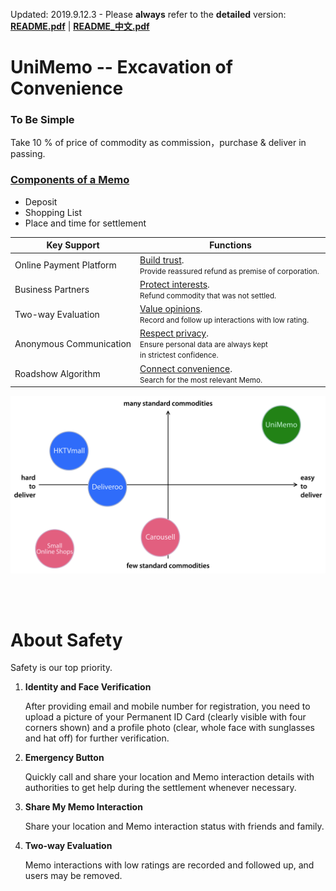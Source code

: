 Updated: 2019.9.12.3&nbsp;-&nbsp;Please <b>always</b> refer to the **detailed** version: **[README.pdf](https://github.com/xemexpress/UniMemo/blob/master/exported/README/README.pdf)** | **[README_中文.pdf](https://github.com/xemexpress/UniMemo/blob/master/exported/README/README_Chinese.pdf)**

# UniMemo -- Excavation of Convenience

### To Be Simple

Take 10 % of price of commodity as commission，purchase & deliver in passing.

### <u>Components of a Memo</u>

- Deposit
- Shopping List
- Place and time for settlement

| Key Support                       | Functions                                                    |
| --------------------------------- | ------------------------------------------------------------ |
| Online&nbsp;Payment&nbsp;Platform | <u>Build trust</u>.<div><small>Provide reassured refund as premise of corporation.</small></div> |
| Business&nbsp;Partners            | <u>Protect interests</u>.<div><small>Refund commodity that was not settled.</small></div> |
| Two-way&nbsp;Evaluation           | <u>Value opinions</u>.<div><small>Record and follow up interactions with low rating.</small></div> |
| Anonymous&nbsp;Communication      | <u>Respect privacy</u>.<div><small>Ensure personal data are always kept in&nbsp;strictest&nbsp;confidence.</small></div> |
| Roadshow&nbsp;Algorithm           | <u>Connect convenience</u>.<div><small>Search for the most relevant Memo.</small></div> |

![Positioning](https://raw.githubusercontent.com/xemexpress/UniMemo/master/exported/README/Positioning.jpg)

<br/><br/>

# About Safety

Safety is our top priority.

1. **Identity and Face Verification**

   After providing email and mobile number for registration, you need to upload a picture of your Permanent ID Card (clearly visible with four corners shown) and a profile photo (clear, whole face with sunglasses and hat off) for further verification.

2. **Emergency Button**

   Quickly call and share your location and Memo interaction details with authorities to get help during the settlement whenever necessary.

3. **Share My Memo Interaction**

   Share your location and Memo interaction status with friends and family.

4. **Two-way Evaluation**

   Memo interactions with low ratings are recorded and followed up, and users may be removed.
